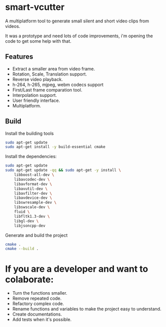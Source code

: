 # smart-vcutter
A multiplatform tool to generate small silent and short video clips from videos.

It was a prototype and need lots of code improvements, i'm opening the code to get some help with that.

## Features

* Extract a smaller area from video frame.
* Rotation, Scale, Translation support.
* Reverse video playback.
* h-264, h-265, mjpeg, webm codecs support
* First/Last frame comparation tool.
* Interpolation support.
* User friendly interface.
* Multiplatform.

## Build

Install the building tools

```bash
sudo apt-get update
sudo apt-get install -y build-essential cmake
```

Install the dependencies:

```bash
sudo apt-get update
sudo apt-get update -qq && sudo apt-get -y install \
    libboost-all-dev \
    libavcodec-dev \
    libavformat-dev \
    libavutil-dev \
    libavfilter-dev \
    libavdevice-dev \
    libswresample-dev \
    libswscale-dev \
    fluid \
    libfltk1.3-dev \
    libgl-dev \
    libjsoncpp-dev
```

Generate and build the project

```bash
cmake .
cmake --build .
```

# If you are a developer and want to colaborate:

* Turn the functions smaller.
* Remove repeated code.
* Refactory complex code.
* Rename functions and variables to make the project easy to understand.
* Create documentations.
* Add tests when it's possible.
